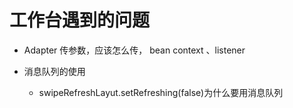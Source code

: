 # 工作台遇到的问题

- Adapter 传参数，应该怎么传， bean context 、listener

- 消息队列的使用
  - swipeRefreshLayut.setRefreshing(false)为什么要用消息队列

